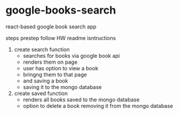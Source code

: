 # google-books-search
react-based google book search app


steps
prestep follow HW readme isntructions

1) create search function
    * searches for books via google book api
    * renders them on page
    * user has option to view a book 
    * bringng them to that page
    * and saving a book 
    * saving it to the mongo database
2) create saved function
    * renders all books saved to the mongo database
    * option to delete a book removing it from the mongo database 

